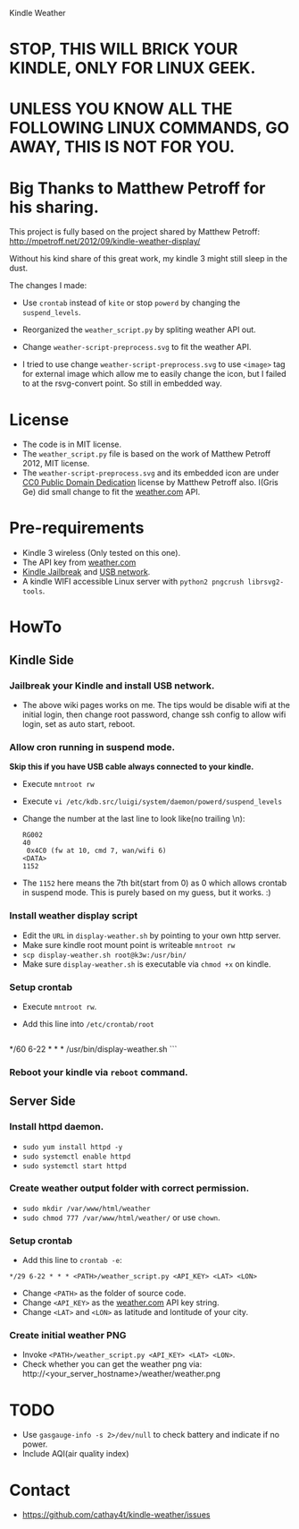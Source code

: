 Kindle Weather

# STOP, THIS WILL BRICK YOUR KINDLE, ONLY FOR LINUX GEEK.
# UNLESS YOU KNOW ALL THE FOLLOWING LINUX COMMANDS, GO AWAY, THIS IS NOT FOR YOU.

# Big Thanks to Matthew Petroff for his sharing.

This project is fully based on the project shared by Matthew Petroff:
http://mpetroff.net/2012/09/kindle-weather-display/

Without his kind share of this great work, my kindle 3 might still sleep in the
dust.

The changes I made:
 * Use `crontab` instead of `kite` or stop `powerd` by changing the
   `suspend_levels`.

 * Reorganized the `weather_script.py` by spliting weather API out.

 * Change `weather-script-preprocess.svg` to fit the weather API.

 * I tried to use change `weather-script-preprocess.svg` to use `<image>` tag
   for external image which allow me to easily change the icon, but I failed to
   at the rsvg-convert point. So still in embedded way.

# License

* The code is in MIT license.
* The `weather_script.py` file is based on the work of Matthew Petroff 2012, MIT
  license.
* The `weather-script-preprocess.svg` and its embedded icon are under
  [CC0 Public Domain Dedication][4] license by Matthew Petroff also. I(Gris Ge)
  did small change to fit the [weather.com][1] API.

# Pre-requirements

 * Kindle 3 wireless (Only tested on this one).
 * The API key from [weather.com][1]
 * [Kindle Jailbreak][2] and [USB network][3].
 * A kindle WIFI accessible Linux server with `python2 pngcrush librsvg2-tools`.

# HowTo
## Kindle Side

### Jailbreak your Kindle and install USB network.
 * The above wiki pages works on me. The tips would be disable wifi at the
   initial login, then change root password, change ssh config to allow wifi
   login, set as auto start, reboot.

### Allow cron running in suspend mode.
**Skip this if you have USB cable always connected to your kindle.**

 * Execute `mntroot rw`
 * Execute `vi /etc/kdb.src/luigi/system/daemon/powerd/suspend_levels`
 * Change the number at the last line to look like(no trailing \n):
 
    ```
    RG002
    40
     0x4C0 (fw at 10, cmd 7, wan/wifi 6)
    <DATA>
    1152
    ```
    
 * The `1152` here means the 7th bit(start from 0) as 0 which allows crontab
   in suspend mode. This is purely based on my guess, but it works. :)

### Install weather display script
 * Edit the `URL` in `display-weather.sh` by pointing to your own http server.
 * Make sure kindle root mount point is writeable `mntroot rw`
 * `scp display-weather.sh root@k3w:/usr/bin/`
 * Make sure `display-weather.sh` is executable via `chmod +x` on kindle.

### Setup crontab
 * Execute `mntroot rw`.
 * Add this line into `/etc/crontab/root`

    ```
*/60 6-22 * * * /usr/bin/display-weather.sh
    ```

### Reboot your kindle via `reboot` command.

## Server Side
### Install httpd daemon.
 * `sudo yum install httpd -y`
 * `sudo systemctl enable httpd`
 * `sudo systemctl start httpd`

### Create weather output folder with correct permission.
 * `sudo mkdir /var/www/html/weather`
 * `sudo chmod 777 /var/www/html/weather/` or use `chown`.

### Setup crontab
 * Add this line to `crontab -e`:
```
*/29 6-22 * * * <PATH>/weather_script.py <API_KEY> <LAT> <LON>
```
 * Change `<PATH>` as the folder of source code.
 * Change `<API_KEY>` as the [weather.com][1] API key string.
 * Change `<LAT>` and `<LON>` as latitude and lontitude of your city.

### Create initial weather PNG
 * Invoke `<PATH>/weather_script.py <API_KEY> <LAT> <LON>`.
 * Check whether you can get the weather png via:
    http://<your_server_hostname>/weather/weather.png

# TODO
 * Use `gasgauge-info -s 2>/dev/null` to check battery and indicate if no power.
 * Include AQI(air quality index)

# Contact
 * https://github.com/cathay4t/kindle-weather/issues

[1]: http://www.wunderground.com/weather/api/d/login.html
[2]: http://wiki.mobileread.com/wiki/Kindle_Hacks_Information
[3]: https://blitiri.com.ar/p/other/kindle/#usb-networking
[4]: http://creativecommons.org/publicdomain/zero/1.0/
